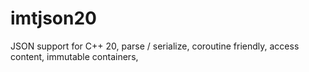 # imtjson20
JSON support for C++ 20, parse / serialize, coroutine friendly, access content, immutable containers, 
